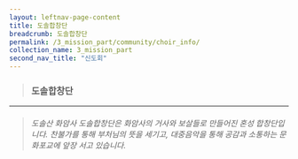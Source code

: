 ```yaml
---
layout: leftnav-page-content
title: 도솔합창단
breadcrumb: 도솔합창단
permalink: /3_mission_part/community/choir_info/
collection_name: 3_mission_part
second_nav_title: "신도회"
---
```


> ### **도솔합창단**

---

> ###### *도솔산 화암사 도솔합창단은 화암사의 거사와 보살들로 만들어진 혼성 합창단입니다. 찬불가를 통해 부처님의 뜻을 세기고, 대중음악을 통해 공감과 소통하는 문화포교에 앞장 서고 있습니다.*


